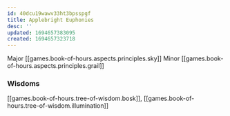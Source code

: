 ```yaml
---
id: 40dcu19wawv33ht3bpsspgf
title: Applebright Euphonies
desc: ''
updated: 1694657383095
created: 1694657323718
---
```


Major [[games.book-of-hours.aspects.principles.sky]]
Minor [[games.book-of-hours.aspects.principles.grail]]

### Wisdoms

[[games.book-of-hours.tree-of-wisdom.bosk]], [[games.book-of-hours.tree-of-wisdom.illumination]]
